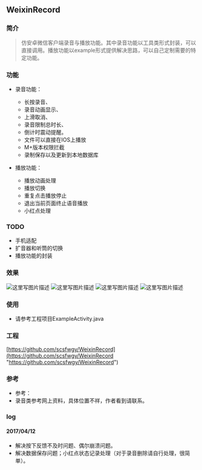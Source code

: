 ## WeixinRecord
### 简介
> 仿安卓微信客户端录音与播放功能。其中录音功能以工具类形式封装，可以直接调用。播放功能以example形式提供解决思路，可以自己定制需要的特定功能。

### 功能
* 录音功能：
	* 长按录音、
	* 录音动画显示、
	* 上滑取消、
	* 录音限制总时长、
	* 倒计时震动提醒。
	* 文件可以直接在IOS上播放
	* M+版本权限拦截
	* 录制保存以及更新到本地数据库

* 播放功能：
	* 播放动画处理
	* 播放切换
	* 重复点击播放停止
	* 退出当前页面终止语音播放
	* 小红点处理

### TODO
* 手机适配
* 扩音器和听筒的切换
* 播放功能的封装

### 效果
![这里写图片描述](http://img.blog.csdn.net/20170107160119893?watermark/2/text/aHR0cDovL2Jsb2cuY3Nkbi5uZXQvd2d5c2NzZg==/font/5a6L5L2T/fontsize/400/fill/I0JBQkFCMA==/dissolve/70/gravity/SouthEast)
![这里写图片描述](http://img.blog.csdn.net/20170107160134475?watermark/2/text/aHR0cDovL2Jsb2cuY3Nkbi5uZXQvd2d5c2NzZg==/font/5a6L5L2T/fontsize/400/fill/I0JBQkFCMA==/dissolve/70/gravity/SouthEast)
![这里写图片描述](http://img.blog.csdn.net/20170107160145475?watermark/2/text/aHR0cDovL2Jsb2cuY3Nkbi5uZXQvd2d5c2NzZg==/font/5a6L5L2T/fontsize/400/fill/I0JBQkFCMA==/dissolve/70/gravity/SouthEast)
![这里写图片描述](http://img.blog.csdn.net/20170107160156412?watermark/2/text/aHR0cDovL2Jsb2cuY3Nkbi5uZXQvd2d5c2NzZg==/font/5a6L5L2T/fontsize/400/fill/I0JBQkFCMA==/dissolve/70/gravity/SouthEast)

### 使用

* 请参考工程项目ExampleActivity.java

### 工程

[https://github.com/scsfwgy/WeixinRecord](https://github.com/scsfwgy/WeixinRecord "https://github.com/scsfwgy/WeixinRecord")

### 参考
* 参考：
* 录音类参考网上资料，具体位置不祥，作者看到请联系。

### log
#### 2017/04/12
* 解决按下反馈不及时问题、偶尔崩溃问题。
* 解决数据保存问题；小红点状态记录处理（对于录音删除请自行处理，很简单）。
